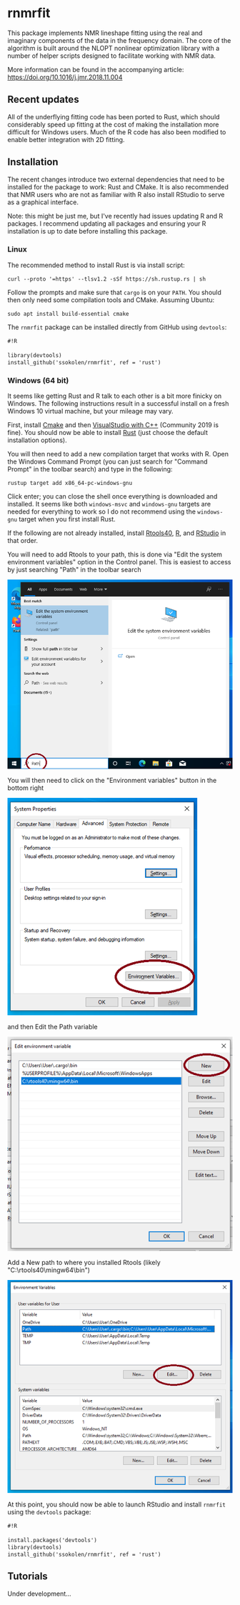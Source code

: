 # rnmrfit

This package implements NMR lineshape fitting using the real and imaginary components of the data in the frequency domain. The core of the algorithm is built around the NLOPT nonlinear optimization library with a number of helper scripts designed to facilitate working with NMR data.

More information can be found in the accompanying article: https://doi.org/10.1016/j.jmr.2018.11.004

## Recent updates

All of the underflying fitting code has been ported to Rust, which should considerably speed up fitting at the cost of making the installation more difficult for Windows users. Much of the R code has also been modified to enable better integration with 2D fitting.

## Installation

The recent changes introduce two external dependencies that need to be installed for the package to work: Rust and CMake. It is also recommended that NMR users who are not as familiar with R also install RStudio to serve as a graphical interface.

Note: this might be just me, but I've recently had issues updating R and R packages. I recommend updating all packages and ensuring your R installation is up to date before installing this package.

### Linux

The recommended method to install Rust is via install script:

```
curl --proto '=https' --tlsv1.2 -sSf https://sh.rustup.rs | sh
```

Follow the prompts and make sure that `cargo` is on your `PATH`. You should then only need some compilation tools and CMake. Assuming Ubuntu:

```
sudo apt install build-essential cmake
```

The `rnmrfit` package can be installed directly from GitHub using `devtools`:

```
#!R

library(devtools)
install_github('ssokolen/rnmrfit', ref = 'rust')
```

### Windows (64 bit)

It seems like getting Rust and R talk to each other is a bit more finicky on Windows. The following instructions result in a successful install on a fresh Windows 10 virtual machine, but your mileage may vary.

First, install [Cmake](https://cmake.org/download/) and then [VisualStudio with C++](https://visualstudio.microsoft.com/vs/features/cplusplus/) (Community 2019 is fine). You should now be able to install [Rust](https://www.rust-lang.org/tools/install) (just choose the default installation options).

You will then need to add a new compilation target that works with R. Open the Windows Command Prompt (you can just search for "Command Prompt" in the toolbar search) and type in the following:

```
rustup target add x86_64-pc-windows-gnu
```

Click enter; you can close the shell once everything is downloaded and installed. It seems like both `windows-msvc` and `windows-gnu` targets are needed for everything to work so I do not recommend using the `windows-gnu` target when you first install Rust. 

If the following are not already installed, install [Rtools40](https://cran.r-project.org/bin/windows/Rtools/), [R](https://cran.r-project.org/bin/windows/base/), and [RStudio](https://rstudio.com/products/rstudio/download/#download) in that order.

You will need to add Rtools to your path, this is done via "Edit the system environment variables" option in the Control panel. This is easiest to access by just searching "Path" in the toolbar search

![Step 1](win1.png)

You will then need to click on the "Environment variables" button in the bottom right

![Step 2](win2.png)

and then Edit the Path variable

![Step 3](win3.png)

Add a New path to where you installed Rtools (likely "C:\rtools40\mingw64\bin")

![Step 4](win4.png)

At this point, you should now be able to launch RStudio and install `rnmrfit` using the `devtools` package:

```
#!R

install.packages('devtools')
library(devtools)
install_github('ssokolen/rnmrfit', ref = 'rust')
```

## Tutorials

Under development...
